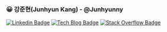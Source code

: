 ### 😀 강준현(Junhyun Kang) - @Junhyunny

[![Linkedin Badge](https://img.shields.io/badge/-LinkedIn-blue?style=flat&logo=Linkedin&logoColor=white&link=https://www.linkedin.com/in/%EC%A4%80%ED%98%84-%EA%B0%95-32b972201/)](https://www.linkedin.com/in/%EC%A4%80%ED%98%84-%EA%B0%95-32b972201/)
[![Tech Blog Badge](http://img.shields.io/badge/-Tech%20blog-black?style=flat&link=https://junhyunny.github.io/)](https://junhyunny.github.io/)
[![Stack Overflow Badge](http://img.shields.io/badge/-Stack%20Overflow-lightgray?style=flat&logo=stackoverflow)](https://stackoverflow.com/users/14859847/junhyunny?tab=profile)
